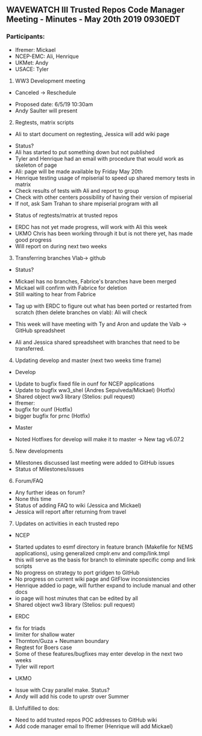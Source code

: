 ## WAVEWATCH III Trusted Repos Code Manager Meeting - Minutes - May 20th 2019 0930EDT

### Participants:
- Ifremer: Mickael
- NCEP-EMC: Ali, Henrique
- UKMet: Andy
- USACE: Tyler

1. WW3 Development meeting
- Canceled → Reschedule
 + Proposed date: 6/5/19 10:30am
 + Andy Saulter will present

2. Regtests, matrix scripts
- Ali to start document on regtesting, Jessica will add wiki page
 + Status?
 + Ali has started to put something down but not published
 + Tyler and Henrique had an email with procedure that would work as skeleton of page
 + Ali: page will be made available by Friday May 20th
 + Henrique testing usage of mpiserial to speed up shared memory tests in matrix
  + Check results of tests with Ali and report to group
  + Check with other centers possibility of having their version of mpiserial
  + If not, ask Sam Trahan to share mpiserial program with all
- Status of regtests/matrix at trusted repos
 + ERDC has not yet made progress, will work with Ali this week
 + UKMO Chris has been working through it but is not there yet, has made good progress
 + Will report on during next two weeks

3. Transferring branches Vlab-> github 
- Status?
 + Mickael has no branches, Fabrice's branches have been merged 
 + Mickael will confirm with Fabrice for deletion
  + Still waiting to hear from Fabrice
- Tag up with ERDC to figure out what has been ported or restarted from scratch (then delete branches on vlab): Ali will check
 + This week will have meeting with Ty and Aron and update the Valb → GitHub spreadsheet
- Ali and Jessica shared spreadsheet with branches that need to be transferred.

4. Updating develop and master (next two weeks time frame)
- Develop
 + Update to bugfix fixed file in ounf for NCEP applications
 + Update to bugfix ww3_shel (Andres Sepulveda/Mickael) (Hotfix)
 + Shared object ww3 library (Stelios: pull request)
 + Ifremer: 
  + bugfix for ounf (Hotfix)
  + bigger bugfix for prnc (Hotfix)
- Master
 + Noted Hotfixes for develop will make it to master -> New tag v6.07.2

5. New developments
 + Milestones discussed last meeting were added to GitHub issues
 + Status of Milestones/issues

6. Forum/FAQ
 + Any further ideas on forum?
  + None this time
 + Status of adding FAQ to wiki (Jessica and Mickael)
  + Jessica will report after returning from travel

7. Updates on activities in each trusted repo
- NCEP
 + Started updates to esmf directory in feature branch (Makefile for NEMS applications), using generalized cmplr.env and comp/link.tmpl
  + this will serve as the basis for branch to eliminate specific comp and link scripts
 + No progress on strategy to port gridgen to GitHub
 + No progress on current wiki page and GitFlow inconsistencies
 + Henrique added io page, will further expand to include manual and other docs
  + io page will host minutes that can be edited by all
 + Shared object ww3 library (Stelios: pull request) 
- ERDC
 + fix for triads
 + limiter for shallow water
 + Thornton/Guza + Neumann boundary
 + Regtest for Boers case
 + Some of these features/bugfixes may enter develop in the next two weeks
  + Tyler will report
- UKMO
 + Issue with Cray parallel make. Status?
 + Andy will add his code to uprstr over Summer


8. Unfulfilled to dos:
 + Need to add trusted repos POC addresses to GitHub wiki 
 + Add code manager email to Ifremer (Henrique will add Mickael)

